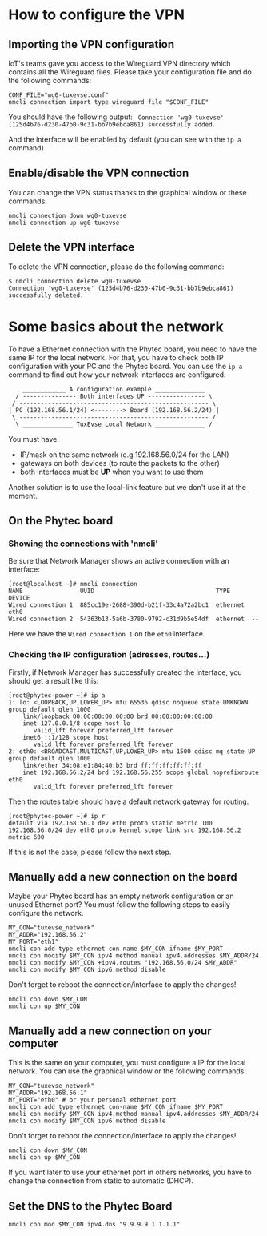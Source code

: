 # How to configure the VPN

## Importing the VPN configuration

IoT's teams gave you access to the Wireguard VPN directory which contains all the Wireguard files. Please take your configuration file and do the following commands:

```shell
CONF_FILE="wg0-tuxevse.conf"
nmcli connection import type wireguard file "$CONF_FILE"
```

You should have the following output:
``` Connection 'wg0-tuxevse' (125d4b76-d230-47b0-9c31-bb7b9ebca861) successfully added.```

And the interface will be enabled by default (you can see with the ```ip a```  command)

## Enable/disable the VPN connection

You can change the VPN status thanks to the graphical window or these commands:

```shell
nmcli connection down wg0-tuxevse
nmcli connection up wg0-tuxevse
```

## Delete the VPN interface

To delete the VPN connection, please do the following command:

```shell
$ nmcli connection delete wg0-tuxevse
Connection 'wg0-tuxevse' (125d4b76-d230-47b0-9c31-bb7b9ebca861) successfully deleted.
```

# Some basics about the network

To have a Ethernet connection with the Phytec board, you need to have the same IP for the local network. For that, you have to check both IP configuration with your PC and the Phytec board. You can use the ```ip a``` command to find out how your network interfaces are configured.

```
    ____________ A configuration example ______________ 
  / --------------- Both interfaces UP ---------------- \
 / ----------------------------------------------------- \
| PC (192.168.56.1/24) <--------> Board (192.168.56.2/24) |
 \ ----------------------------------------------------- /
  \ ______________ TuxEvse Local Network ______________ /  
```

You must have:
- IP/mask on the same network (e.g 192.168.56.0/24 for the LAN)
- gateways on both devices (to route the packets to the other)
- both interfaces must be **UP** when you want to use them

Another solution is to use the local-link feature but we don't use it at the moment.

## On the Phytec board 

### Showing the connections with 'nmcli'

Be sure that Network Manager shows an active connection with an interface:

```shell
[root@localhost ~]# nmcli connection
NAME                UUID                                  TYPE      DEVICE 
Wired connection 1  885cc19e-2688-390d-b21f-33c4a72a2bc1  ethernet  eth0     
Wired connection 2  54363b13-5a6b-3780-9792-c31d9b5e54df  ethernet  --   
```

Here we have the `Wired connection 1` on the `eth0` interface.

### Checking the IP configuration (adresses, routes...)

Firstly, if Network Manager has successfully created the interface, you should get a result like this:

```shell
[root@phytec-power ~]# ip a
1: lo: <LOOPBACK,UP,LOWER_UP> mtu 65536 qdisc noqueue state UNKNOWN group default qlen 1000
    link/loopback 00:00:00:00:00:00 brd 00:00:00:00:00:00
    inet 127.0.0.1/8 scope host lo
       valid_lft forever preferred_lft forever
    inet6 ::1/128 scope host 
       valid_lft forever preferred_lft forever
2: eth0: <BROADCAST,MULTICAST,UP,LOWER_UP> mtu 1500 qdisc mq state UP group default qlen 1000
    link/ether 34:08:e1:84:40:b3 brd ff:ff:ff:ff:ff:ff
    inet 192.168.56.2/24 brd 192.168.56.255 scope global noprefixroute eth0
       valid_lft forever preferred_lft forever
```

Then the routes table should have a default network gateway for routing.
```shell
[root@phytec-power ~]# ip r
default via 192.168.56.1 dev eth0 proto static metric 100 
192.168.56.0/24 dev eth0 proto kernel scope link src 192.168.56.2 metric 600 
```

If this is not the case, please follow the next step.

## Manually add a new connection on the board

Maybe your Phytec board has an empty network configuration or an unused Ethernet port? You must follow the following steps to easily configure the network.

```shell
MY_CON="tuxevse_network"
MY_ADDR="192.168.56.2"
MY_PORT="eth1"
nmcli con add type ethernet con-name $MY_CON ifname $MY_PORT
nmcli con modify $MY_CON ipv4.method manual ipv4.addresses $MY_ADDR/24
nmcli con modify $MY_CON +ipv4.routes "192.168.56.0/24 $MY_ADDR"
nmcli con modify $MY_CON ipv6.method disable
```

Don't forget to reboot the connection/interface to apply the changes!

```shell
nmcli con down $MY_CON 
nmcli con up $MY_CON
```

## Manually add a new connection on your computer

This is the same on your computer, you must configure a IP for the local network. You can use the graphical window or the following commands:

```shell
MY_CON="tuxevse_network"
MY_ADDR="192.168.56.1"
MY_PORT="eth0" # or your personal ethernet port
nmcli con add type ethernet con-name $MY_CON ifname $MY_PORT
nmcli con modify $MY_CON ipv4.method manual ipv4.addresses $MY_ADDR/24
nmcli con modify $MY_CON ipv6.method disable
```

Don't forget to reboot the connection/interface to apply the changes!

```shell
nmcli con down $MY_CON 
nmcli con up $MY_CON
```

If you want later to use your ethernet port in others networks, you have to change the connection from static to automatic (DHCP).

## Set the DNS to the Phytec Board

```shell
nmcli con mod $MY_CON ipv4.dns "9.9.9.9 1.1.1.1"
```

